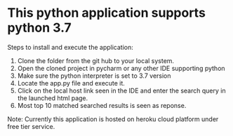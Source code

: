 # This python application supports python 3.7

Steps to install and execute the application:
1. Clone the folder from the git hub to your local system.
2. Open the cloned project in pycharm or any other IDE supporting python
3. Make sure the python interpreter is set to  3.7 version
4. Locate the app.py file and execute it.
5. Click on the local host link seen in the IDE and enter the search query in the launched html page.
6. Most top 10 matched searched results is seen as reponse.

Note: Currently this application is hosted on heroku cloud platform under free tier service.
